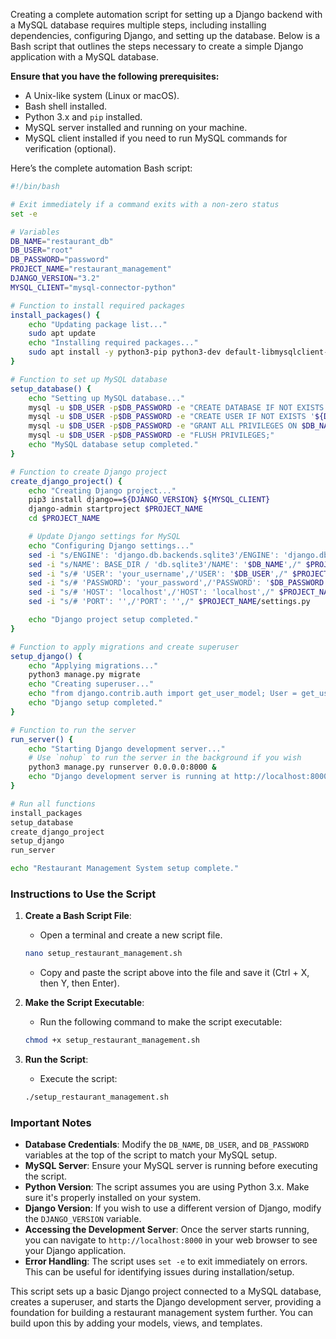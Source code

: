 Creating a complete automation script for setting up a Django backend with a MySQL database requires multiple steps, including installing dependencies, configuring Django, and setting up the database. Below is a Bash script that outlines the steps necessary to create a simple Django application with a MySQL database.

**Ensure that you have the following prerequisites:**

- A Unix-like system (Linux or macOS).
- Bash shell installed.
- Python 3.x and `pip` installed.
- MySQL server installed and running on your machine.
- MySQL client installed if you need to run MySQL commands for verification (optional).

Here’s the complete automation Bash script:

```bash
#!/bin/bash

# Exit immediately if a command exits with a non-zero status
set -e

# Variables
DB_NAME="restaurant_db"
DB_USER="root"
DB_PASSWORD="password"
PROJECT_NAME="restaurant_management"
DJANGO_VERSION="3.2"
MYSQL_CLIENT="mysql-connector-python"

# Function to install required packages
install_packages() {
    echo "Updating package list..."
    sudo apt update
    echo "Installing required packages..."
    sudo apt install -y python3-pip python3-dev default-libmysqlclient-dev build-essential
}

# Function to set up MySQL database
setup_database() {
    echo "Setting up MySQL database..."
    mysql -u $DB_USER -p$DB_PASSWORD -e "CREATE DATABASE IF NOT EXISTS $DB_NAME;"
    mysql -u $DB_USER -p$DB_PASSWORD -e "CREATE USER IF NOT EXISTS '${DB_USER}'@'localhost' IDENTIFIED BY '${DB_PASSWORD}';"
    mysql -u $DB_USER -p$DB_PASSWORD -e "GRANT ALL PRIVILEGES ON $DB_NAME.* TO '${DB_USER}'@'localhost';"
    mysql -u $DB_USER -p$DB_PASSWORD -e "FLUSH PRIVILEGES;"
    echo "MySQL database setup completed."
}

# Function to create Django project
create_django_project() {
    echo "Creating Django project..."
    pip3 install django==${DJANGO_VERSION} ${MYSQL_CLIENT}
    django-admin startproject $PROJECT_NAME
    cd $PROJECT_NAME

    # Update Django settings for MySQL
    echo "Configuring Django settings..."
    sed -i "s/ENGINE': 'django.db.backends.sqlite3'/ENGINE': 'django.db.backends.mysql'/" $PROJECT_NAME/settings.py
    sed -i "s/NAME': BASE_DIR / 'db.sqlite3'/NAME': '$DB_NAME',/" $PROJECT_NAME/settings.py
    sed -i "s/# 'USER': 'your_username',/'USER': '$DB_USER',/" $PROJECT_NAME/settings.py
    sed -i "s/# 'PASSWORD': 'your_password',/'PASSWORD': '$DB_PASSWORD',/" $PROJECT_NAME/settings.py
    sed -i "s/# 'HOST': 'localhost',/'HOST': 'localhost',/" $PROJECT_NAME/settings.py
    sed -i "s/# 'PORT': '',/'PORT': '',/" $PROJECT_NAME/settings.py

    echo "Django project setup completed."
}

# Function to apply migrations and create superuser
setup_django() {
    echo "Applying migrations..."
    python3 manage.py migrate
    echo "Creating superuser..."
    echo "from django.contrib.auth import get_user_model; User = get_user_model(); User.objects.create_superuser('$DB_USER', 'admin@example.com', '$DB_PASSWORD')" | python3 manage.py shell
    echo "Django setup completed."
}

# Function to run the server
run_server() {
    echo "Starting Django development server..."
    # Use `nohup` to run the server in the background if you wish
    python3 manage.py runserver 0.0.0.0:8000 &
    echo "Django development server is running at http://localhost:8000"
}

# Run all functions
install_packages
setup_database
create_django_project
setup_django
run_server

echo "Restaurant Management System setup complete."
```

### Instructions to Use the Script

1. **Create a Bash Script File**:
   - Open a terminal and create a new script file.
   ```bash
   nano setup_restaurant_management.sh
   ```
   - Copy and paste the script above into the file and save it (Ctrl + X, then Y, then Enter).

2. **Make the Script Executable**:
   - Run the following command to make the script executable:
   ```bash
   chmod +x setup_restaurant_management.sh
   ```

3. **Run the Script**:
   - Execute the script:
   ```bash
   ./setup_restaurant_management.sh
   ```

### Important Notes

- **Database Credentials**: Modify the `DB_NAME`, `DB_USER`, and `DB_PASSWORD` variables at the top of the script to match your MySQL setup.
- **MySQL Server**: Ensure your MySQL server is running before executing the script.
- **Python Version**: The script assumes you are using Python 3.x. Make sure it's properly installed on your system.
- **Django Version**: If you wish to use a different version of Django, modify the `DJANGO_VERSION` variable.
- **Accessing the Development Server**: Once the server starts running, you can navigate to `http://localhost:8000` in your web browser to see your Django application.
- **Error Handling**: The script uses `set -e` to exit immediately on errors. This can be useful for identifying issues during installation/setup.

This script sets up a basic Django project connected to a MySQL database, creates a superuser, and starts the Django development server, providing a foundation for building a restaurant management system further. You can build upon this by adding your models, views, and templates.
